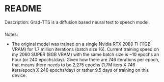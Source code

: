 # README

Description: Grad-TTS is a diffusion based neural text to speech model.

### 


Notes:
 * The original model was trained on a single Nvidia RTX 2080 Ti (11GB VRAM) for 1.7 million iterations (batch size 16). Current training speed on my 2060 SUPER (8GB VRAM) with the same batch size is ~10 epochs an hour (or 240 epochs/day). Given how there are 746 iterations per epoch, that means there needs to be 2,275 epochs (1.7M iters X 746 iters/epoch X 240 epochs/day) or rather 9.5 days of training on this device. 